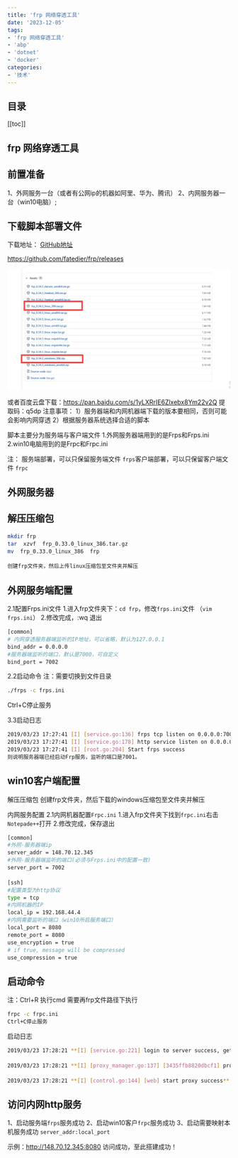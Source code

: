 ```yaml
---
title: 'frp 网络穿透工具'
date: '2023-12-05' 
tags:
- 'frp 网络穿透工具'
- 'abp'
- 'dotnet'
- 'docker'
categories:
- '技术'
---
```


## 目录
[[toc]]

## frp 网络穿透工具


## 前置准备
1、外网服务一台（或者有公网ip的机器如阿里、华为、腾讯）
2、内网服务器一台（win10电脑）;

## 下载脚本部署文件
下载地址： [GitHub地址](https://github.com/fatedier/frp/releases)   

https://github.com/fatedier/frp/releases  

![Alt text](/images/frp/01/frp001_001.png)

或者百度云盘下载：https://pan.baidu.com/s/1yLXRrIE6Zlxebx8Ym22v2Q
提取码：q5dp
注意事项：
1）服务器端和内网机器端下载的版本要相同，否则可能会影响内网穿透
2）根据服务器系统选择合适的脚本

脚本主要分为服务端与客户端文件
1.外网服务器端用到的是Frps和Frps.ini
2.win10电脑用到的是Frpc和Frpc.ini

注：
服务端部署，可以只保留服务端文件 `frps`
​客户端部署，可以只保留客户端文件 `frpc`

## 外网服务器
## 解压压缩包

``` bash
mkdir frp
tar  xzvf  frp_0.33.0_linux_386.tar.gz
mv  frp_0.33.0_linux_386  frp

创建frp文件夹，然后上传linux压缩包至文件夹并解压
```

## 外网服务端配置
2.1配置Frps.ini文件
1.进入frp文件夹下：`cd frp`，修改`frps.ini`文件 （`vim frps.ini`）
2.修改完成，:wq 退出
``` bash
[common]
# 内网穿透服务器端监听的IP地址，可以省略，默认为127.0.0.1
bind_addr = 0.0.0.0
#服务器端监听的端口，默认是7000，可自定义
bind_port = 7002
```
2.2启动命令
注：需要切换到文件目录
```bash
./frps -c frps.ini
```
Ctrl+C停止服务

3.3启动日志
``` bash
2019/03/23 17:27:41 [I] [service.go:136] frps tcp listen on 0.0.0.0:7001
2019/03/23 17:27:41 [I] [service.go:178] http service listen on 0.0.0.0:8006
2019/03/23 17:27:41 [I] [root.go:204] Start frps success
则说明服务器端已经启动Frp服务，监听的端口是7001。
```
## win10客户端配置
解压压缩包
创建frp文件夹，然后下载的windows压缩包至文件夹并解压

内网服务配置
2.1内网机器配置`Frpc.ini`
1.进入frp文件夹下找到`frpc.ini`右击`Notepade++`打开
2.修改完成，保存退出

``` bash
[common]
#外网-服务器端ip
server_addr = 148.70.12.345
#外网-服务器端监听的端口(必须与Frps.ini中的配置一致)
server_port = 7002

[ssh]
#配置类型为http协议
type = tcp
#内网机器的IP
local_ip = 192.168.44.4
#内网需要监听的端口（win10所启服务端口）
local_port = 8080
remote_port = 8080
use_encryption = true
# if true, message will be compressed
use_compression = true
```

## 启动命令
注：Ctrl+R 执行cmd 需要再frp文件路径下执行

``` bash
frpc -c frpc.ini
Ctrl+C停止服务
```
启动日志
```bash
2019/03/23 17:28:21 **[I] [service.go:221] login to server success, get run id [3435ffb8820dbcf1], server udp port [0]**

2019/03/23 17:28:21 **[I] [proxy_manager.go:137] [3435ffb8820dbcf1] proxy added: [web]**

2019/03/23 17:28:21 **[I] [control.go:144] [web] start proxy success**
```
## 访问内网http服务

1、启动服务端`frps`服务成功
2、启动win10客户`frpc`服务成功
3、启动需要映射本机服务成功
`server_addr:local_port`

示例：http://148.70.12.345:8080
访问成功，至此搭建成功！
